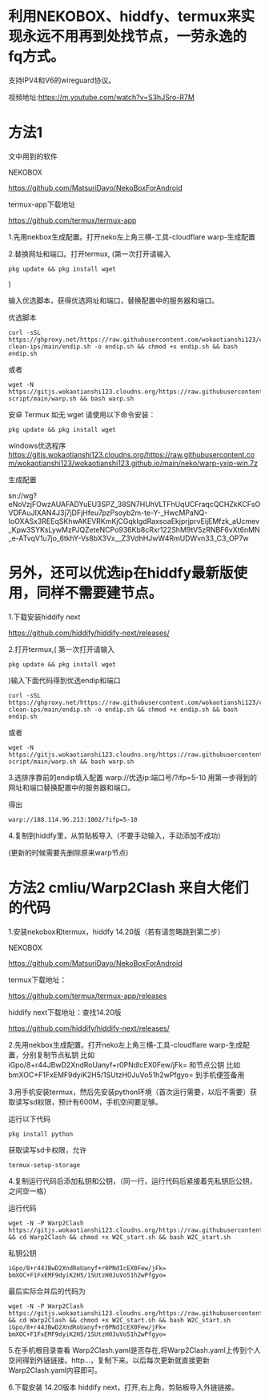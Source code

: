 # 利用NEKOBOX、hiddfy、termux来实现永远不用再到处找节点，一劳永逸的fq方式。 

支持IPV4和V6的wireguard协议。 




视频地址:https://m.youtube.com/watch?v=S3hJSro-R7M


# 方法1

文中用到的软件 

NEKOBOX 

https://github.com/MatsuriDayo/NekoBoxForAndroid

termux-app下载地址
 
https://github.com/termux/termux-app 

1.先用nekbox生成配置。打开neko左上角三横-工具-cloudflare warp-生成配置

2.替换网址和端口。打开termux,
(第一次打开请输入
``` 
pkg update && pkg install wget 
``` 
)

输入优选脚本，获得优选网址和端口，替换配置中的服务器和端口。



优选脚本
``` 
curl -sSL https://ghproxy.net/https://raw.githubusercontent.com/wokaotianshi123/cf-clean-ips/main/endip.sh -o endip.sh && chmod +x endip.sh && bash endip.sh
```
或者
``` 
wget -N https://gitjs.wokaotianshi123.cloudns.org/https://raw.githubusercontent.com/wokaotianshi123/warp-script/main/warp.sh && bash warp.sh
``` 
安卓 Termux 如无 wget 请使用以下命令安装：
``` 
pkg update && pkg install wget
``` 

windows优选程序 https://gitjs.wokaotianshi123.cloudns.org/https://raw.githubusercontent.com/wokaotianshi123/wokaotianshi123.github.io/main/neko/warp-yxip-win.7z

生成配置

sn://wg?eNoVzjFOwzAUAFADYuEU3SPZ_38SN7HUhVLTFhUqUCFraqcQCHZkKCFsOVDFAuJIXAN4J3j7jDFjHfeu7pzPsoyb2m-te-Y-_HwcMPaNQ-IoOXASx3REEqSKhwAKEVRKmKjCGqkIgdRaxsoaEkjprjprvEijEMfzk_aUcmev_Kpw3SYKsLywMzPJQZeteNCPo936Kb8cRxr122ShM9tV5zRNBF6vXt6nMN_e-ATvqV1u7jo_6tkhY-Vs8bX3Vx__Z3VdhHJwW4RmUDWvn33_C3_OP7w


# 另外，还可以优选ip在hiddfy最新版使用，同样不需要建节点。

1.下载安装hiddify next

https://github.com/hiddify/hiddify-next/releases/


2.打开termux,(
第一次打开请输入
```
pkg update && pkg install wget 
```
)输入下面代码得到优选endip和端口
``` 
curl -sSL https://ghproxy.net/https://raw.githubusercontent.com/wokaotianshi123/cf-clean-ips/main/endip.sh -o endip.sh && chmod +x endip.sh && bash endip.sh
```
或者
``` 
wget -N https://gitjs.wokaotianshi123.cloudns.org/https://raw.githubusercontent.com/wokaotianshi123/warp-script/main/warp.sh && bash warp.sh 
```

3.选排序靠前的endip填入配置 warp://优选ip:端口号/?ifp=5-10 用第一步得到的网址和端口替换配置中的服务器和端口。

得出
```
warp://188.114.96.213:1002/?ifp=5-10
```

4.复制到hiddfy里，从剪贴板导入（不要手动输入，手动添加不成功）

(更新的时候需要先删除原来warp节点)



# 方法2 cmliu/Warp2Clash 来自大佬们的代码

1.安装nekobox和termux，hiddfy 14.20版（若有请忽略跳到第二步）

NEKOBOX 
 
https://github.com/MatsuriDayo/NekoBoxForAndroid

termux下载地址：

https://github.com/termux/termux-app/releases

hiddify next下载地址：查找14.20版

https://github.com/hiddify/hiddify-next/releases/


2.先用nekbox生成配置。打开neko左上角三横-工具-cloudflare warp-生成配置，分别复制节点私钥 比如iGpo/8+r44JBwD2XndRoUanyf+r0PNdIcEX0Few/jFk= 和节点公钥 比如 bmXOC+F1FxEMF9dyiK2H5/1SUtzH0JuVo51h2wPfgyo= 到手机便签备用

3.用手机安装termux，然后先安装python环境（首次运行需要，以后不需要）获取读写sd权限，预计有600M，手机空间要足够。

运行以下代码
``` 
pkg install python
```
获取读写sd卡权限，允许
``` 
termux-setup-storage
``` 
4.复制运行代码后添加私钥和公钥，（同一行，运行代码后紧接着先私钥后公钥，之间空一格）

运行代码

``` 
wget -N -P Warp2Clash https://gitjs.wokaotianshi123.cloudns.org/https://raw.githubusercontent.com/wokaotianshi123/Warp2Clash/main/W2C_start.sh && cd Warp2Clash && chmod +x W2C_start.sh && bash W2C_start.sh  
``` 
私钥公钥
``` 
iGpo/8+r44JBwD2XndRoUanyf+r0PNdIcEX0Few/jFk= bmXOC+F1FxEMF9dyiK2H5/1SUtzH0JuVo51h2wPfgyo=
``` 

最后实际合并后的代码为
``` 
wget -N -P Warp2Clash https://gitjs.wokaotianshi123.cloudns.org/https://raw.githubusercontent.com/wokaotianshi123/Warp2Clash/main/W2C_start.sh && cd Warp2Clash && chmod +x W2C_start.sh && bash W2C_start.sh iGpo/8+r44JBwD2XndRoUanyf+r0PNdIcEX0Few/jFk= bmXOC+F1FxEMF9dyiK2H5/1SUtzH0JuVo51h2wPfgyo=
``` 

5.在手机根目录查看 Warp2Clash.yaml是否存在,将Warp2Clash.yaml上传到个人空间得到外链链接。http...，复制下来。以后每次更新就直接更新Warp2Clash.yaml内容即可。

6.下载安装 14.20版本 hiddify next，打开,右上角，剪贴板导入外链链接。
